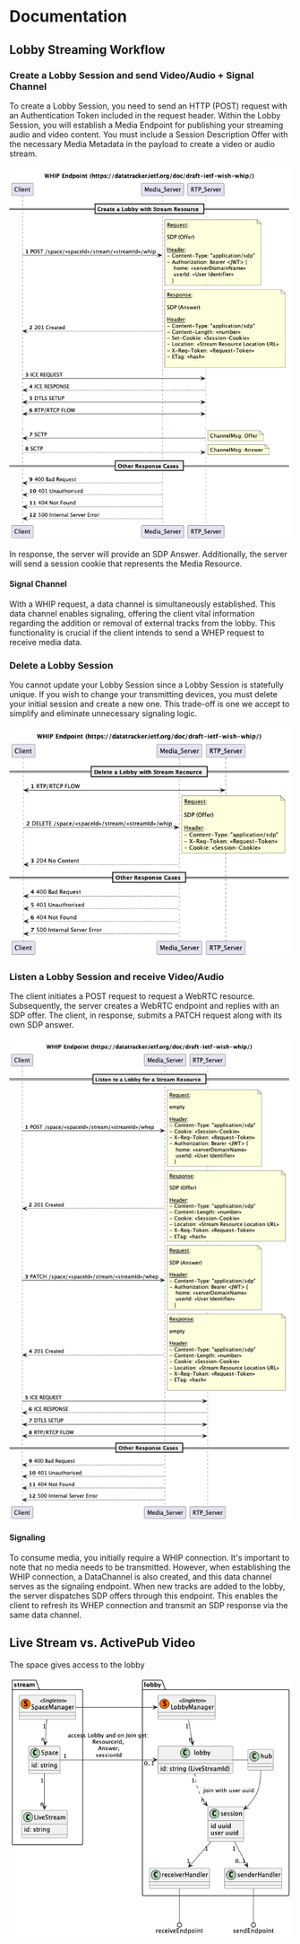 # Documentation

## Lobby Streaming Workflow

### Create a Lobby Session and send Video/Audio + Signal Channel
To create a Lobby Session, you need to send an HTTP (POST) request with an Authentication Token included in the request header. 
Within the Lobby Session, you will establish a Media Endpoint for publishing your streaming audio and video content. 
You must include a Session Description Offer with the necessary Media Metadata in the payload to create a video or audio stream.

!["live-stream"](./uml/sequence/lobby-create-whip.png)

In response, the server will provide an SDP Answer. 
Additionally, the server will send a session cookie that represents the Media Resource.

#### Signal Channel
With a WHIP request, a data channel is simultaneously established.
This data channel enables signaling, offering the client vital information regarding the addition or removal of external tracks from the lobby. 
This functionality is crucial if the client intends to send a WHEP request to receive media data.

### Delete a Lobby Session
You cannot update your Lobby Session since a Lobby Session is statefully unique. 
If you wish to change your transmitting devices, you must delete your initial session and create a new one. 
This trade-off is one we accept to simplify and eliminate unnecessary signaling logic.

!["live-stream"](./uml/sequence/lobby-delete-whip.png)


### Listen a Lobby Session and receive Video/Audio 

The client initiates a POST request to request a WebRTC resource. 
Subsequently, the server creates a WebRTC endpoint and replies with an SDP offer.
The client, in response, submits a PATCH request along with its own SDP answer.

!["live-stream"](./uml/sequence/lobby-listen-whep.png)

#### Signaling
To consume media, you initially require a WHIP connection. 
It's important to note that no media needs to be transmitted. 
However, when establishing the WHIP connection, a DataChannel is also created, and this data channel serves as the signaling endpoint.
When new tracks are added to the lobby, the server dispatches SDP offers through this endpoint. 
This enables the client to refresh its WHEP connection and transmit an SDP response via the same data channel.


## Live Stream vs. ActivePub Video

The space gives access to the lobby

!["live-stream"](./uml/class/lobby.class.png)

